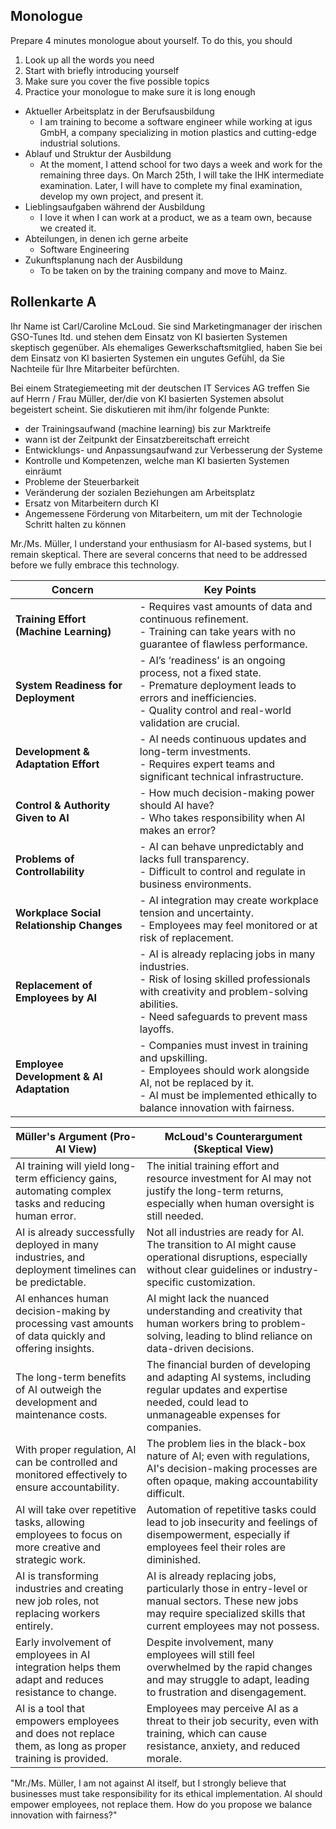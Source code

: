 ## Monologue 

Prepare 4 minutes monologue about yourself. To do this, you should  
1. Look up all the words you need
2. Start with briefly introducing yourself
3. Make sure you cover the five possible topics
4. Practice your monologue to make sure it is long enough 

- Aktueller Arbeitsplatz in der Berufsausbildung  
    - I am training to become a software engineer while working at igus GmbH, a company specializing in motion plastics and cutting-edge industrial solutions.
- Ablauf und Struktur der Ausbildung 
    - At the moment, I attend school for two days a week and work for the remaining three days. On March 25th, I will take the IHK intermediate examination. Later, I will have to complete my final examination, develop my own project, and present it.
- Lieblingsaufgaben während der Ausbildung 
    - I love it when I can work at a product, we as a team own, because we created it.
- Abteilungen, in denen ich gerne arbeite 
    - Software Engineering
- Zukunftsplanung nach der Ausbildung 
    - To be taken on by the training company and move to Mainz.

## Rollenkarte A

Ihr Name ist Carl/Caroline McLoud. Sie sind Marketingmanager der irischen GSO-Tunes ltd. und stehen dem Einsatz von KI basierten Systemen skeptisch gegenüber. Als ehemaliges Gewerkschaftsmitglied, haben Sie bei dem Einsatz von KI basierten Systemen ein ungutes Gefühl, da Sie Nachteile für Ihre Mitarbeiter befürchten. 

Bei einem Strategiemeeting mit der deutschen IT Services AG treffen Sie auf Herrn / Frau Müller, der/die von KI basierten Systemen absolut begeistert scheint. Sie diskutieren mit ihm/ihr folgende Punkte:  

- der Trainingsaufwand (machine learning) bis zur Marktreife
- wann ist der Zeitpunkt der Einsatzbereitschaft erreicht
- Entwicklungs- und Anpassungsaufwand zur Verbesserung der Systeme
- Kontrolle und Kompetenzen, welche man KI basierten Systemen einräumt
- Probleme der Steuerbarkeit
- Veränderung der sozialen Beziehungen am Arbeitsplatz
- Ersatz von Mitarbeitern durch KI
- Angemessene Förderung von Mitarbeitern, um mit der Technologie Schritt halten zu können 


Mr./Ms. Müller, I understand your enthusiasm for AI-based systems, but I remain skeptical. There are several concerns that need to be addressed before we fully embrace this technology.

| **Concern**                               | **Key Points**                                                                                                                                                                                 |
|-------------------------------------------|------------------------------------------------------------------------------------------------------------------------------------------------------------------------------------------------|
| **Training Effort (Machine Learning)**    | - Requires vast amounts of data and continuous refinement.<br>- Training can take years with no guarantee of flawless performance.                                                             |
| **System Readiness for Deployment**       | - AI’s ‘readiness’ is an ongoing process, not a fixed state.<br>- Premature deployment leads to errors and inefficiencies.<br>- Quality control and real-world validation are crucial.         |
| **Development & Adaptation Effort**       | - AI needs continuous updates and long-term investments.<br>- Requires expert teams and significant technical infrastructure.                                                                  |
| **Control & Authority Given to AI**       | - How much decision-making power should AI have?<br>- Who takes responsibility when AI makes an error?                                                                                         |
| **Problems of Controllability**           | - AI can behave unpredictably and lacks full transparency.<br>- Difficult to control and regulate in business environments.                                                                    |
| **Workplace Social Relationship Changes** | - AI integration may create workplace tension and uncertainty.<br>- Employees may feel monitored or at risk of replacement.                                                                    |
| **Replacement of Employees by AI**        | - AI is already replacing jobs in many industries.<br>- Risk of losing skilled professionals with creativity and problem-solving abilities.<br>- Need safeguards to prevent mass layoffs.      |
| **Employee Development & AI Adaptation**  | - Companies must invest in training and upskilling.<br>- Employees should work alongside AI, not be replaced by it.<br>- AI must be implemented ethically to balance innovation with fairness. |

| **Müller's Argument (Pro-AI View)**                                                                     | **McLoud's Counterargument (Skeptical View)**                                                                                                                            |
|---------------------------------------------------------------------------------------------------------|--------------------------------------------------------------------------------------------------------------------------------------------------------------------------|
| AI training will yield long-term efficiency gains, automating complex tasks and reducing human error.   | The initial training effort and resource investment for AI may not justify the long-term returns, especially when human oversight is still needed.                       |
| AI is already successfully deployed in many industries, and deployment timelines can be predictable.    | Not all industries are ready for AI. The transition to AI might cause operational disruptions, especially without clear guidelines or industry-specific customization.   |
| AI enhances human decision-making by processing vast amounts of data quickly and offering insights.     | AI might lack the nuanced understanding and creativity that human workers bring to problem-solving, leading to blind reliance on data-driven decisions.                  |
| The long-term benefits of AI outweigh the development and maintenance costs.                            | The financial burden of developing and adapting AI systems, including regular updates and expertise needed, could lead to unmanageable expenses for companies.           |
| With proper regulation, AI can be controlled and monitored effectively to ensure accountability.        | The problem lies in the black-box nature of AI; even with regulations, AI's decision-making processes are often opaque, making accountability difficult.                 |
| AI will take over repetitive tasks, allowing employees to focus on more creative and strategic work.    | Automation of repetitive tasks could lead to job insecurity and feelings of disempowerment, especially if employees feel their roles are diminished.                     |
| AI is transforming industries and creating new job roles, not replacing workers entirely.               | AI is already replacing jobs, particularly those in entry-level or manual sectors. These new jobs may require specialized skills that current employees may not possess. |
| Early involvement of employees in AI integration helps them adapt and reduces resistance to change.     | Despite involvement, many employees will still feel overwhelmed by the rapid changes and may struggle to adapt, leading to frustration and disengagement.                |
| AI is a tool that empowers employees and does not replace them, as long as proper training is provided. | Employees may perceive AI as a threat to their job security, even with training, which can cause resistance, anxiety, and reduced morale.                                |



"Mr./Ms. Müller, I am not against AI itself, but I strongly believe that businesses must take responsibility for its ethical implementation. AI should empower employees, not replace them. How do you propose we balance innovation with fairness?"